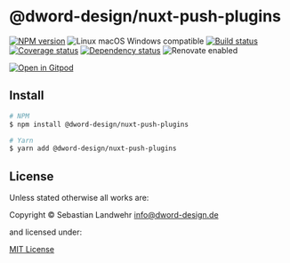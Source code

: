 <!-- TITLE/ -->
# @dword-design/nuxt-push-plugins
<!-- /TITLE -->

<!-- BADGES/ -->
[![NPM version](https://img.shields.io/npm/v/@dword-design/nuxt-push-plugins.svg)](https://npmjs.org/package/@dword-design/nuxt-push-plugins)
![Linux macOS Windows compatible](https://img.shields.io/badge/os-linux%20%7C%C2%A0macos%20%7C%C2%A0windows-blue)
[![Build status](https://img.shields.io/github/workflow/status/dword-design/nuxt-push-plugins/build)](https://github.com/dword-design/nuxt-push-plugins/actions)
[![Coverage status](https://img.shields.io/coveralls/dword-design/nuxt-push-plugins)](https://coveralls.io/github/dword-design/nuxt-push-plugins)
[![Dependency status](https://img.shields.io/david/dword-design/nuxt-push-plugins)](https://david-dm.org/dword-design/nuxt-push-plugins)
![Renovate enabled](https://img.shields.io/badge/renovate-enabled-brightgreen)

[![Open in Gitpod](https://gitpod.io/button/open-in-gitpod.svg)](https://gitpod.io/#https://github.com/dword-design/nuxt-push-plugins)
<!-- /BADGES -->

<!-- DESCRIPTION/ -->

<!-- /DESCRIPTION -->

<!-- INSTALL/ -->
## Install

```bash
# NPM
$ npm install @dword-design/nuxt-push-plugins

# Yarn
$ yarn add @dword-design/nuxt-push-plugins
```
<!-- /INSTALL -->

<!-- LICENSE/ -->
## License

Unless stated otherwise all works are:

Copyright &copy; Sebastian Landwehr <info@dword-design.de>

and licensed under:

[MIT License](https://opensource.org/licenses/MIT)
<!-- /LICENSE -->
